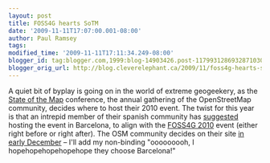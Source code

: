```yaml
---
layout: post
title: FOSS4G hearts SoTM
date: '2009-11-11T17:07:00.001-08:00'
author: Paul Ramsey
tags: 
modified_time: '2009-11-11T17:11:34.249-08:00'
blogger_id: tag:blogger.com,1999:blog-14903426.post-1179931286932871030
blogger_orig_url: http://blog.cleverelephant.ca/2009/11/foss4g-hearts-sotm.html
---
```


A quiet bit of byplay is going on in the world of extreme geogeekery, as the [State of the Map](http://www.stateofthemap.org/) conference, the annual gathering of the OpenStreetMap community, decides where to host their 2010 event. The twist for this year is that an intrepid member of their spanish community has [suggested](http://lists.osgeo.org/pipermail/foss4g2010/2009-October/000067.html) hosting the event in Barcelona, to align with the [FOSS4G 2010](http://2010.foss4g.org) event (either right before or right after). The OSM community decides on their site [in early December](http://www.opengeodata.org/2009/11/11/state-of-the-map-2010/) &ndash; I'll add my non-binding "ooooooooh, I hopehopehopehopehope they choose Barcelona!"

